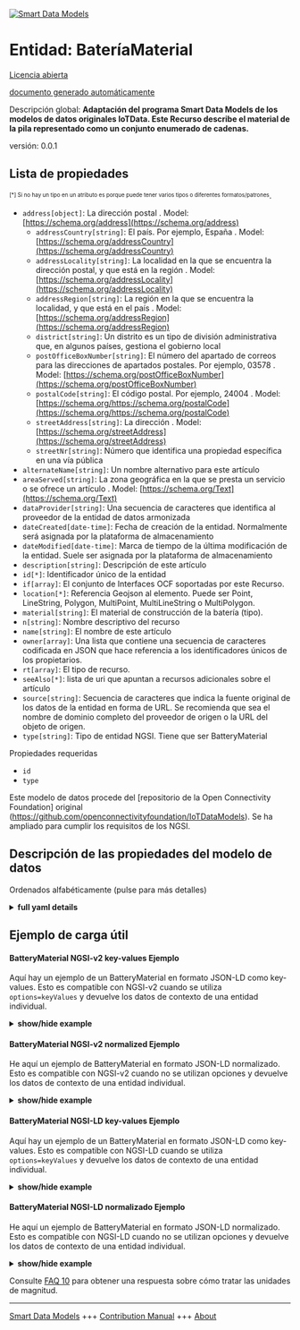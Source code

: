 <!-- 10-Header -->    
[![Smart Data Models](https://smartdatamodels.org/wp-content/uploads/2022/01/SmartDataModels_logo.png "Logo")](https://smartdatamodels.org)    
Entidad: BateríaMaterial    
========================<!-- /10-Header -->    
<!-- 15-License -->    
[Licencia abierta](https://github.com/smart-data-models//dataModel.OCF/blob/master/BatteryMaterial/LICENSE.md)    
[documento generado automáticamente](https://docs.google.com/presentation/d/e/2PACX-1vTs-Ng5dIAwkg91oTTUdt8ua7woBXhPnwavZ0FxgR8BsAI_Ek3C5q97Nd94HS8KhP-r_quD4H0fgyt3/pub?start=false&loop=false&delayms=3000#slide=id.gb715ace035_0_60)    
<!-- /15-License -->    
<!-- 20-Description -->    
Descripción global: **Adaptación del programa Smart Data Models de los modelos de datos originales IoTData. Este Recurso describe el material de la pila representado como un conjunto enumerado de cadenas.**    
versión: 0.0.1    
<!-- /20-Description -->    
<!-- 30-PropertiesList -->    
## Lista de propiedades    
<sup><sub>[*] Si no hay un tipo en un atributo es porque puede tener varios tipos o diferentes formatos/patrones</sub></sup>.    
- `address[object]`: La dirección postal  . Model: [https://schema.org/address](https://schema.org/address)	- `addressCountry[string]`: El país. Por ejemplo, España  . Model: [https://schema.org/addressCountry](https://schema.org/addressCountry)    
	- `addressLocality[string]`: La localidad en la que se encuentra la dirección postal, y que está en la región  . Model: [https://schema.org/addressLocality](https://schema.org/addressLocality)    
	- `addressRegion[string]`: La región en la que se encuentra la localidad, y que está en el país  . Model: [https://schema.org/addressRegion](https://schema.org/addressRegion)    
	- `district[string]`: Un distrito es un tipo de división administrativa que, en algunos países, gestiona el gobierno local      
	- `postOfficeBoxNumber[string]`: El número del apartado de correos para las direcciones de apartados postales. Por ejemplo, 03578  . Model: [https://schema.org/postOfficeBoxNumber](https://schema.org/postOfficeBoxNumber)    
	- `postalCode[string]`: El código postal. Por ejemplo, 24004  . Model: [https://schema.org/https://schema.org/postalCode](https://schema.org/https://schema.org/postalCode)    
	- `streetAddress[string]`: La dirección  . Model: [https://schema.org/streetAddress](https://schema.org/streetAddress)    
	- `streetNr[string]`: Número que identifica una propiedad específica en una vía pública      
- `alternateName[string]`: Un nombre alternativo para este artículo  - `areaServed[string]`: La zona geográfica en la que se presta un servicio o se ofrece un artículo  . Model: [https://schema.org/Text](https://schema.org/Text)- `dataProvider[string]`: Una secuencia de caracteres que identifica al proveedor de la entidad de datos armonizada  - `dateCreated[date-time]`: Fecha de creación de la entidad. Normalmente será asignada por la plataforma de almacenamiento  - `dateModified[date-time]`: Marca de tiempo de la última modificación de la entidad. Suele ser asignada por la plataforma de almacenamiento  - `description[string]`: Descripción de este artículo  - `id[*]`: Identificador único de la entidad  - `if[array]`: El conjunto de Interfaces OCF soportadas por este Recurso.  - `location[*]`: Referencia Geojson al elemento. Puede ser Point, LineString, Polygon, MultiPoint, MultiLineString o MultiPolygon.  - `material[string]`: El material de construcción de la batería (tipo).  - `n[string]`: Nombre descriptivo del recurso  - `name[string]`: El nombre de este artículo  - `owner[array]`: Una lista que contiene una secuencia de caracteres codificada en JSON que hace referencia a los identificadores únicos de los propietarios.  - `rt[array]`: El tipo de recurso.  - `seeAlso[*]`: lista de uri que apuntan a recursos adicionales sobre el artículo  - `source[string]`: Secuencia de caracteres que indica la fuente original de los datos de la entidad en forma de URL. Se recomienda que sea el nombre de dominio completo del proveedor de origen o la URL del objeto de origen.  - `type[string]`: Tipo de entidad NGSI. Tiene que ser BatteryMaterial  <!-- /30-PropertiesList -->    
<!-- 35-RequiredProperties -->    
Propiedades requeridas    
- `id`  - `type`  <!-- /35-RequiredProperties -->    
<!-- 40-RequiredProperties -->    
Este modelo de datos procede del [repositorio de la Open Connectivity Foundation] original (https://github.com/openconnectivityfoundation/IoTDataModels). Se ha ampliado para cumplir los requisitos de los NGSI.    
<!-- /40-RequiredProperties -->    
<!-- 50-DataModelHeader -->    
## Descripción de las propiedades del modelo de datos    
Ordenados alfabéticamente (pulse para más detalles)    
<!-- /50-DataModelHeader -->    
<!-- 60-ModelYaml -->    
<details><summary><strong>full yaml details</strong></summary>      
```yaml    
BatteryMaterial:      
  description: Smart Data Models Program adaptation of the original IoTData data Models. This Resource describes the battery material represented as an enumerated set of strings.      
  properties:      
    address:      
      description: The mailing address      
      properties:      
        addressCountry:      
          description: 'The country. For example, Spain'      
          type: string      
          x-ngsi:      
            model: https://schema.org/addressCountry      
            type: Property      
        addressLocality:      
          description: 'The locality in which the street address is, and which is in the region'      
          type: string      
          x-ngsi:      
            model: https://schema.org/addressLocality      
            type: Property      
        addressRegion:      
          description: 'The region in which the locality is, and which is in the country'      
          type: string      
          x-ngsi:      
            model: https://schema.org/addressRegion      
            type: Property      
        district:      
          description: 'A district is a type of administrative division that, in some countries, is managed by the local government'      
          type: string      
          x-ngsi:      
            type: Property      
        postOfficeBoxNumber:      
          description: 'The post office box number for PO box addresses. For example, 03578'      
          type: string      
          x-ngsi:      
            model: https://schema.org/postOfficeBoxNumber      
            type: Property      
        postalCode:      
          description: 'The postal code. For example, 24004'      
          type: string      
          x-ngsi:      
            model: https://schema.org/https://schema.org/postalCode      
            type: Property      
        streetAddress:      
          description: The street address      
          type: string      
          x-ngsi:      
            model: https://schema.org/streetAddress      
            type: Property      
        streetNr:      
          description: Number identifying a specific property on a public street      
          type: string      
          x-ngsi:      
            type: Property      
      type: object      
      x-ngsi:      
        model: https://schema.org/address      
        type: Property      
    alternateName:      
      description: An alternative name for this item      
      type: string      
      x-ngsi:      
        type: Property      
    areaServed:      
      description: The geographic area where a service or offered item is provided      
      type: string      
      x-ngsi:      
        model: https://schema.org/Text      
        type: Property      
    dataProvider:      
      description: A sequence of characters identifying the provider of the harmonised data entity      
      type: string      
      x-ngsi:      
        type: Property      
    dateCreated:      
      description: Entity creation timestamp. This will usually be allocated by the storage platform      
      format: date-time      
      type: string      
      x-ngsi:      
        type: Property      
    dateModified:      
      description: Timestamp of the last modification of the entity. This will usually be allocated by the storage platform      
      format: date-time      
      type: string      
      x-ngsi:      
        type: Property      
    description:      
      description: A description of this item      
      type: string      
      x-ngsi:      
        type: Property      
    id:      
      anyOf:      
        - description: Identifier format of any NGSI entity      
          maxLength: 256      
          minLength: 1      
          pattern: ^[\w\-\.\{\}\$\+\*\[\]`|~^@!,:\\]+$      
          type: string      
          x-ngsi:      
            type: Property      
        - description: Identifier format of any NGSI entity      
          format: uri      
          type: string      
          x-ngsi:      
            type: Property      
      description: Unique identifier of the entity      
      x-ngsi:      
        type: Property      
    if:      
      description: The OCF Interface set supported by this Resource.      
      items:      
        enum:      
          - oic.if.s      
          - oic.if.baseline      
        type: string      
      minItems: 2      
      readOnly: true      
      type: array      
      uniqueItems: true      
      x-ngsi:      
        type: Property      
    location:      
      description: 'Geojson reference to the item. It can be Point, LineString, Polygon, MultiPoint, MultiLineString or MultiPolygon'      
      oneOf:      
        - description: Geojson reference to the item. Point      
          properties:      
            bbox:      
              items:      
                type: number      
              minItems: 4      
              type: array      
            coordinates:      
              items:      
                type: number      
              minItems: 2      
              type: array      
            type:      
              enum:      
                - Point      
              type: string      
          required:      
            - type      
            - coordinates      
          title: GeoJSON Point      
          type: object      
          x-ngsi:      
            type: GeoProperty      
        - description: Geojson reference to the item. LineString      
          properties:      
            bbox:      
              items:      
                type: number      
              minItems: 4      
              type: array      
            coordinates:      
              items:      
                items:      
                  type: number      
                minItems: 2      
                type: array      
              minItems: 2      
              type: array      
            type:      
              enum:      
                - LineString      
              type: string      
          required:      
            - type      
            - coordinates      
          title: GeoJSON LineString      
          type: object      
          x-ngsi:      
            type: GeoProperty      
        - description: Geojson reference to the item. Polygon      
          properties:      
            bbox:      
              items:      
                type: number      
              minItems: 4      
              type: array      
            coordinates:      
              items:      
                items:      
                  items:      
                    type: number      
                  minItems: 2      
                  type: array      
                minItems: 4      
                type: array      
              type: array      
            type:      
              enum:      
                - Polygon      
              type: string      
          required:      
            - type      
            - coordinates      
          title: GeoJSON Polygon      
          type: object      
          x-ngsi:      
            type: GeoProperty      
        - description: Geojson reference to the item. MultiPoint      
          properties:      
            bbox:      
              items:      
                type: number      
              minItems: 4      
              type: array      
            coordinates:      
              items:      
                items:      
                  type: number      
                minItems: 2      
                type: array      
              type: array      
            type:      
              enum:      
                - MultiPoint      
              type: string      
          required:      
            - type      
            - coordinates      
          title: GeoJSON MultiPoint      
          type: object      
          x-ngsi:      
            type: GeoProperty      
        - description: Geojson reference to the item. MultiLineString      
          properties:      
            bbox:      
              items:      
                type: number      
              minItems: 4      
              type: array      
            coordinates:      
              items:      
                items:      
                  items:      
                    type: number      
                  minItems: 2      
                  type: array      
                minItems: 2      
                type: array      
              type: array      
            type:      
              enum:      
                - MultiLineString      
              type: string      
          required:      
            - type      
            - coordinates      
          title: GeoJSON MultiLineString      
          type: object      
          x-ngsi:      
            type: GeoProperty      
        - description: Geojson reference to the item. MultiLineString      
          properties:      
            bbox:      
              items:      
                type: number      
              minItems: 4      
              type: array      
            coordinates:      
              items:      
                items:      
                  items:      
                    items:      
                      type: number      
                    minItems: 2      
                    type: array      
                  minItems: 4      
                  type: array      
                type: array      
              type: array      
            type:      
              enum:      
                - MultiPolygon      
              type: string      
          required:      
            - type      
            - coordinates      
          title: GeoJSON MultiPolygon      
          type: object      
          x-ngsi:      
            type: GeoProperty      
      x-ngsi:      
        type: GeoProperty      
    material:      
      description: The battery construction material (type).      
      enum:      
        - Alkaline      
        - Aluminium Air      
        - Aluminium Ion      
        - Atomic Betavoltaics      
        - Atomic Optoelectric Nuclear      
        - Atomic Nuclear      
        - Bunsen Cell      
        - Chromic Acid Cell      
        - Poggendorff Cell      
        - Clark Cell      
        - Daniell Cell      
        - Dry Cell      
        - Earth      
        - Flow      
        - Flow Vanadium Redox      
        - Flow Zinc Bromine      
        - Flow Zinc Cerium      
        - Frog      
        - Fuel      
        - Galvanic Cell      
        - Glass      
        - Grove Cell      
        - Lead Acid      
        - Lead Acid Deep Cycle      
        - Lead Acid VRLA      
        - Lead Acid AGM      
        - Lead Acid Gel      
        - Leclanche Cell      
        - Lemon Potato      
        - Lithium      
        - Lithium Air      
        - Lithium Ion      
        - Lithium Ion Cobalt Oxide (ICR)      
        - Lithium Ion Manganese Oxide (IMR)      
        - Lithium Ion Polymer      
        - Lithium Iron Phosphate      
        - Lithium Sulfur      
        - Lithium Titanate      
        - Lithium Ion Thin Film      
        - Magnesium      
        - Magnesium Ion      
        - Mercury      
        - Molten Salt      
        - Nickel Cadmium      
        - Nickel Cadmium Vented Cell      
        - Nickel Hydrogen      
        - 'Nickel Iron '      
        - Nickel Metal Hydride      
        - Nickel Metal Hydride Low Self-Discharge      
        - Nickel Oxyhydroxide      
        - Nickel Oxyride      
        - Nickel Zinc      
        - Organic Radical      
        - Paper      
        - Polymer Based      
        - Polysulfide Bromide      
        - Potassium Ion      
        - Pulvermachers Chain      
        - Silicon Air      
        - Silver Calcium      
        - Silver Oxide      
        - Silver Zinc      
        - Sodium Ion      
        - Sodium Sulfur      
        - Solid State      
        - Sugar      
        - Super Iron      
        - UltraBattery      
        - Voltaic Pile      
        - Voltaic Pile Penny      
        - Voltaic Pile Trough      
        - Water Activated      
        - Weston Cell      
        - Zinc Air      
        - Zinc Carbon      
        - Zinc Chloride      
        - Zinc Ion      
        - Unknown      
      readOnly: true      
      type: string      
      x-ngsi:      
        type: Property      
    n:      
      description: Friendly name of the Resource      
      maxLength: 64      
      readOnly: true      
      type: string      
      x-ngsi:      
        type: Property      
    name:      
      description: The name of this item      
      type: string      
      x-ngsi:      
        type: Property      
    owner:      
      description: A List containing a JSON encoded sequence of characters referencing the unique Ids of the owner(s)      
      items:      
        anyOf:      
          - description: Identifier format of any NGSI entity      
            maxLength: 256      
            minLength: 1      
            pattern: ^[\w\-\.\{\}\$\+\*\[\]`|~^@!,:\\]+$      
            type: string      
            x-ngsi:      
              type: Property      
          - description: Identifier format of any NGSI entity      
            format: uri      
            type: string      
            x-ngsi:      
              type: Property      
        description: Unique identifier of the entity      
        x-ngsi:      
          type: Property      
      type: array      
      x-ngsi:      
        type: Property      
    rt:      
      description: The Resource Type.      
      items:      
        enum:      
          - oic.r.batterymaterial      
        maxLength: 64      
        type: string      
      minItems: 1      
      readOnly: true      
      type: array      
      uniqueItems: true      
      x-ngsi:      
        type: Property      
    seeAlso:      
      description: list of uri pointing to additional resources about the item      
      oneOf:      
        - items:      
            format: uri      
            type: string      
          minItems: 1      
          type: array      
        - format: uri      
          type: string      
      x-ngsi:      
        type: Property      
    source:      
      description: 'A sequence of characters giving the original source of the entity data as a URL. Recommended to be the fully qualified domain name of the source provider, or the URL to the source object'      
      type: string      
      x-ngsi:      
        type: Property      
    type:      
      description: NGSI entity type. It has to be BatteryMaterial      
      enum:      
        - BatteryMaterial      
      type: string      
      x-ngsi:      
        type: Property      
  required:      
    - id      
    - type      
  type: object      
  x-derived-from: https://github.com/OpenInterConnect/IoTDataModels/blob/master/BatteryMaterialResURI.swagger.json      
  x-disclaimer: 'Redistribution and use in source and binary forms, with or without modification, are permitted  provided that the license conditions are met. Copyleft (c) 2022 Contributors to Smart Data Models Program'      
  x-license-url: https://github.com/smart-data-models/dataModel.OCF/blob/master/BatteryMaterial/LICENSE.md      
  x-model-schema: https://smart-data-models.github.io/dataModel.IoTDataModels/BatteryMaterial/schema.json      
  x-model-tags: OCF      
  x-version: 0.0.1      
```    
</details>      
<!-- /60-ModelYaml -->    
<!-- 70-MiddleNotes -->    
<!-- /70-MiddleNotes -->    
<!-- 80-Examples -->    
## Ejemplo de carga útil    
#### BatteryMaterial NGSI-v2 key-values Ejemplo    
Aquí hay un ejemplo de un BatteryMaterial en formato JSON-LD como key-values. Esto es compatible con NGSI-v2 cuando se utiliza `options=keyValues` y devuelve los datos de contexto de una entidad individual.    
<details><summary><strong>show/hide example</strong></summary>      
```json  
{  
  "id": "urn:ngsi-ld:BatteryMaterial:id:YHLJ:63936175",  
  "dateCreated": "1981-05-13T21:09:19Z",  
  "dateModified": "1980-07-16T20:07:15Z",  
  "source": "I",  
  "name": "Particular garden free effort for film.",  
  "alternateName": "Start performance approach Republican. Tough board leave baby security item. Law way inside.",  
  "description": "Much wish look bed gun store. Boy present wide old.",  
  "dataProvider": "Indeed white could account benefit produce. Cultural anyone southern you letter board watch.",  
  "owner": [  
    "urn:ngsi-ld:BatteryMaterial:items:WJNR:66047443",  
    "urn:ngsi-ld:BatteryMaterial:items:HPXL:60042311"  
  ],  
  "seeAlso": [  
    "urn:ngsi-ld:BatteryMaterial:items:KLOB:32503034"  
  ],  
  "location": {  
    "type": "Point",  
    "coordinates": [  
      10.1892095,  
      -5.495683  
    ]  
  },  
  "address": {  
    "streetAddress": "Information raise various American I structure. Indeed public oil student rather discuss.",  
    "addressLocality": "Your dark result just. Small run true.",  
    "addressRegion": "Agency training need. Certainly work open in.",  
    "addressCountry": "Power daughter suffer store else. Offer real leg side.",  
    "postalCode": "Store world standard middle town how ten. By so tough sometimes most agent. Smile agency sometimes west.",  
    "postOfficeBoxNumber": "Daughter father media Democrat city relationship ball. Cultural across space top lot. Understand team necessary PM explain enough near.",  
    "streetNr": "Bit today already. Table major pull garden seat. Together artist great include. Such consider partner onto treatment.",  
    "district": ""  
  },  
  "areaServed": "Community career science. Play reason skill matter sometimes seem direction produce. Wide idea else true military explain.",  
  "rt": [  
    "oic.r.batterymaterial"  
  ],  
  "material": "Zinc Carbon",  
  "n": "Fast to this identify summer. Signifi",  
  "if": [  
    "oic.if.s",  
    "oic.if.baseline"  
  ],  
  "type": "BatteryMaterial"  
}  
```  
</details>    
#### BatteryMaterial NGSI-v2 normalized Ejemplo    
He aquí un ejemplo de BatteryMaterial en formato JSON-LD normalizado. Esto es compatible con NGSI-v2 cuando no se utilizan opciones y devuelve los datos de contexto de una entidad individual.    
<details><summary><strong>show/hide example</strong></summary>      
```json  
{  
  "id": "urn:ngsi-ld:BatteryMaterial:id:YHLJ:63936175",  
  "dateCreated": {  
    "type": "DateTime",  
    "value": "1981-05-13T21:09:19Z"  
  },  
  "dateModified": {  
    "type": "DateTime",  
    "value": "1980-07-16T20:07:15Z"  
  },  
  "source": {  
    "type": "Text",  
    "value": "I"  
  },  
  "name": {  
    "type": "Text",  
    "value": "Particular garden free effort for film."  
  },  
  "alternateName": {  
    "type": "Text",  
    "value": "Start performance approach Republican. Tough board leave baby security item. Law way inside."  
  },  
  "description": {  
    "type": "Text",  
    "value": "Much wish look bed gun store. Boy present wide old."  
  },  
  "dataProvider": {  
    "type": "Text",  
    "value": "Indeed white could account benefit produce. Cultural anyone southern you letter board watch."  
  },  
  "owner": {  
    "type": "StructuredValue",  
    "value": [  
      "urn:ngsi-ld:BatteryMaterial:items:WJNR:66047443",  
      "urn:ngsi-ld:BatteryMaterial:items:HPXL:60042311"  
    ]  
  },  
  "seeAlso": {  
    "type": "StructuredValue",  
    "value": [  
      "urn:ngsi-ld:BatteryMaterial:items:KLOB:32503034"  
    ]  
  },  
  "location": {  
    "type": "geo:json",  
    "value": {  
      "type": "Point",  
      "coordinates": [  
        10.1892095,  
        -5.495683  
      ]  
    }  
  },  
  "address": {  
    "type": "StructuredValue",  
    "value": {  
      "streetAddress": "Information raise various American I structure. Indeed public oil student rather discuss.",  
      "addressLocality": "Your dark result just. Small run true.",  
      "addressRegion": "Agency training need. Certainly work open in.",  
      "addressCountry": "Power daughter suffer store else. Offer real leg side.",  
      "postalCode": "Store world standard middle town how ten. By so tough sometimes most agent. Smile agency sometimes west.",  
      "postOfficeBoxNumber": "Daughter father media Democrat city relationship ball. Cultural across space top lot. Understand team necessary PM explain enough near.",  
      "streetNr": "Bit today already. Table major pull garden seat. Together artist great include. Such consider partner onto treatment.",  
      "district": ""  
    }  
  },  
  "areaServed": {  
    "type": "Text",  
    "value": "Community career science. Play reason skill matter sometimes seem direction produce. Wide idea else true military explain."  
  },  
  "rt": {  
    "type": "StructuredValue",  
    "value": [  
      "oic.r.batterymaterial"  
    ]  
  },  
  "material": {  
    "type": "Text",  
    "value": "Zinc Carbon"  
  },  
  "n": {  
    "type": "Text",  
    "value": "Fast to this identify summer. Signifi"  
  },  
  "if": {  
    "type": "StructuredValue",  
    "value": [  
      "oic.if.s",  
      "oic.if.baseline"  
    ]  
  },  
  "type": "BatteryMaterial"  
}  
```  
</details>    
#### BatteryMaterial NGSI-LD key-values Ejemplo    
Aquí hay un ejemplo de un BatteryMaterial en formato JSON-LD como key-values. Esto es compatible con NGSI-LD cuando se utiliza `options=keyValues` y devuelve los datos de contexto de una entidad individual.    
<details><summary><strong>show/hide example</strong></summary>      
```json  
{  
  "id": "urn:ngsi-ld:BatteryMaterial:id:YHLJ:63936175",  
  "dateCreated": "1981-05-13T21:09:19Z",  
  "dateModified": "1980-07-16T20:07:15Z",  
  "source": "I",  
  "name": "Particular garden free effort for film.",  
  "alternateName": "Start performance approach Republican. Tough board leave baby security item. Law way inside.",  
  "description": "Much wish look bed gun store. Boy present wide old.",  
  "dataProvider": "Indeed white could account benefit produce. Cultural anyone southern you letter board watch.",  
  "owner": [  
    "urn:ngsi-ld:BatteryMaterial:items:WJNR:66047443",  
    "urn:ngsi-ld:BatteryMaterial:items:HPXL:60042311"  
  ],  
  "seeAlso": [  
    "urn:ngsi-ld:BatteryMaterial:items:KLOB:32503034"  
  ],  
  "location": {  
    "type": "Point",  
    "coordinates": [  
      10.1892095,  
      -5.495683  
    ]  
  },  
  "address": {  
    "streetAddress": "Information raise various American I structure. Indeed public oil student rather discuss.",  
    "addressLocality": "Your dark result just. Small run true.",  
    "addressRegion": "Agency training need. Certainly work open in.",  
    "addressCountry": "Power daughter suffer store else. Offer real leg side.",  
    "postalCode": "Store world standard middle town how ten. By so tough sometimes most agent. Smile agency sometimes west.",  
    "postOfficeBoxNumber": "Daughter father media Democrat city relationship ball. Cultural across space top lot. Understand team necessary PM explain enough near.",  
    "streetNr": "Bit today already. Table major pull garden seat. Together artist great include. Such consider partner onto treatment.",  
    "district": ""  
  },  
  "areaServed": "Community career science. Play reason skill matter sometimes seem direction produce. Wide idea else true military explain.",  
  "rt": [  
    "oic.r.batterymaterial"  
  ],  
  "material": "Zinc Carbon",  
  "n": "Fast to this identify summer. Signifi",  
  "if": [  
    "oic.if.s",  
    "oic.if.baseline"  
  ],  
  "type": "BatteryMaterial",  
  "@context": [  
    "https://smartdatamodels.org/context.jsonld"  
  ]  
}  
```  
</details>    
#### BatteryMaterial NGSI-LD normalizado Ejemplo    
He aquí un ejemplo de BatteryMaterial en formato JSON-LD normalizado. Esto es compatible con NGSI-LD cuando no se utilizan opciones y devuelve los datos de contexto de una entidad individual.    
<details><summary><strong>show/hide example</strong></summary>      
```json  
{  
    "id": "urn:ngsi-ld:BatteryMaterial:id:YHLJ:63936175",  
    "dateCreated": {  
        "type": "Property",  
        "value": {  
            "@type": "DateTime",  
            "@value": "1981-05-13T21:09:19Z"  
        }  
    },  
    "dateModified": {  
        "type": "Property",  
        "value": {  
            "@type": "DateTime",  
            "@value": "1980-07-16T20:07:15Z"  
        }  
    },  
    "source": {  
        "type": "Property",  
        "value": "I"  
    },  
    "name": {  
        "type": "Property",  
        "value": "Particular garden free effort for film."  
    },  
    "alternateName": {  
        "type": "Property",  
        "value": "Start performance approach Republican. Tough board leave baby security item. Law way inside."  
    },  
    "description": {  
        "type": "Property",  
        "value": "Much wish look bed gun store. Boy present wide old."  
    },  
    "dataProvider": {  
        "type": "Property",  
        "value": "Indeed white could account benefit produce. Cultural anyone southern you letter board watch."  
    },  
    "owner": {  
        "type": "Property",  
        "value": [  
            "urn:ngsi-ld:BatteryMaterial:items:WJNR:66047443",  
            "urn:ngsi-ld:BatteryMaterial:items:HPXL:60042311"  
        ]  
    },  
    "seeAlso": {  
        "type": "Property",  
        "value": [  
            "urn:ngsi-ld:BatteryMaterial:items:KLOB:32503034"  
        ]  
    },  
    "location": {  
        "type": "GeoProperty",  
        "value": {  
            "type": "Point",  
            "coordinates": [  
                10.1892095,  
                -5.495683  
            ]  
        }  
    },  
    "address": {  
        "type": "Property",  
        "value": {  
            "streetAddress": "Information raise various American I structure. Indeed public oil student rather discuss.",  
            "addressLocality": "Your dark result just. Small run true.",  
            "addressRegion": "Agency training need. Certainly work open in.",  
            "addressCountry": "Power daughter suffer store else. Offer real leg side.",  
            "postalCode": "Store world standard middle town how ten. By so tough sometimes most agent. Smile agency sometimes west.",  
            "postOfficeBoxNumber": "Daughter father media Democrat city relationship ball. Cultural across space top lot. Understand team necessary PM explain enough near.",  
            "streetNr": "Bit today already. Table major pull garden seat. Together artist great include. Such consider partner onto treatment.",  
            "district": ""  
        }  
    },  
    "areaServed": {  
        "type": "Property",  
        "value": "Community career science. Play reason skill matter sometimes seem direction produce. Wide idea else true military explain."  
    },  
    "rt": {  
        "type": "Property",  
        "value": [  
            "oic.r.batterymaterial"  
        ]  
    },  
    "material": {  
        "type": "Property",  
        "value": "Zinc Carbon"  
    },  
    "n": {  
        "type": "Property",  
        "value": "Fast to this identify summer. Signifi"  
    },  
    "if": {  
        "type": "Property",  
        "value": [  
            "oic.if.s",  
            "oic.if.baseline"  
        ]  
    },  
    "type": "BatteryMaterial",  
    "@context": [  
        "https://smartdatamodels.org/context.jsonld"  
    ]  
}  
```  
</details><!-- /80-Examples -->    
<!-- 90-FooterNotes -->    
<!-- /90-FooterNotes -->    
<!-- 95-Units -->    
Consulte [FAQ 10](https://smartdatamodels.org/index.php/faqs/) para obtener una respuesta sobre cómo tratar las unidades de magnitud.    
<!-- /95-Units -->    
<!-- 97-LastFooter -->    
---    
[Smart Data Models](https://smartdatamodels.org) +++ [Contribution Manual](https://bit.ly/contribution_manual) +++ [About](https://bit.ly/Introduction_SDM)<!-- /97-LastFooter -->    
